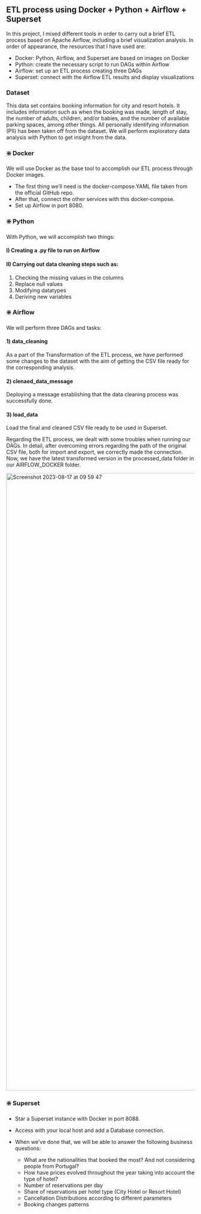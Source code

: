 ## ETL process using Docker + Python + Airflow + Superset

In this project, I mixed different tools in order to carry out a brief ETL process based on Apache Airflow, including a brief visualization analysis. In order of appearance, the resources that I have used are:

- Docker: Python, Airflow, and Superset are based on images on Docker
- Python: create the necessary script to run DAGs within Airflow
- Airflow: set up an ETL process creating three DAGs
- Superset: connect with the Airflow ETL results and display visualizations

### Dataset

This data set contains booking information for city and resort hotels. It includes information such as when the booking was made, length of stay, the number of adults, children, and/or babies, and the number of available parking spaces, among other things. All personally identifying information (PII) has been taken off from the dataset. We will perform exploratory data analysis with Python to get insight from the data.


### ❇️ Docker

We will use Docker as the base tool to accomplish our ETL process through Docker images.

- The first thing we’ll need is the docker-compose.YAML file taken from the official GitHub repo.
-  After that, connect the other services with this docker-compose.
-  Set up Airflow in port 8080.

### ❇️ Python

With Python, we will accomplish two things: 

#### I) Creating a .py file to run on Airflow

#### II) Carrying out data cleaning steps such as:

   1) Checking the missing values in the columns
   2) Replace null values
   3) Modifying datatypes
   4) Deriving new variables

### ❇️ Airflow

We will perform three DAGs and tasks:

#### 1) data_cleaning

As a part of the Transformation of the ETL process, we have performed some changes to the dataset with the aim of getting the CSV file ready for the corresponding analysis.
   
#### 2) clenaed_data_message

Deploying a message establishing that the data cleaning process was successfully done.

#### 3) load_data

Load the final and cleaned CSV file ready to be used in Superset.

Regarding the ETL process, we dealt with some troubles when running our DAGs. In detail, after overcoming errors regarding the path of the original CSV file, both for import and export, we correctly made the connection. Now, we have the latest transformed version in the processed_data folder in our AIRFLOW_DOCKER folder.

<img width="1650" alt="Screenshot 2023-08-17 at 09 59 47" src="https://github.com/jgalvalisi/airflow/assets/97465207/88389e33-150a-462a-90c5-a6acc47b4a07">


### ❇️ Superset

- Star a Superset instance with Docker in port 8088.
- Access with your local host and add a Database connection.
- When we've done that, we will be able to answer the following business questions:

   - What are the nationalities that booked the most? And not considering people from Portugal?
   - How have prices evolved throughout the year taking into account the type of hotel?
   - Number of reservations per day
   - Share of reservations per hotel type (City Hotel or Resort Hotel)
   - Cancellation Distributions according to different parameters  
   - Booking changes patterns
   
